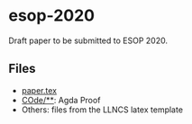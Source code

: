 # esop-2020

Draft paper to be submitted to ESOP 2020.

## Files 
* [paper.tex](./paper.tex)
* [COde/**](./Code): Agda Proof
* Others: files from the LLNCS latex template
